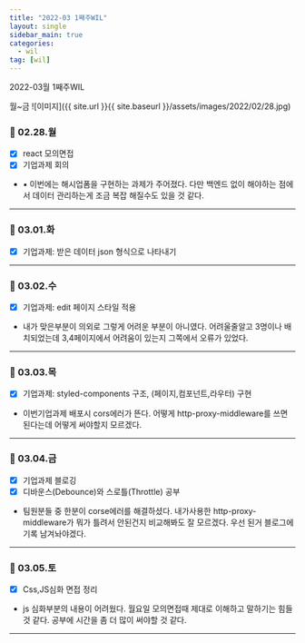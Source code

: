 ```yaml
---
title: "2022-03 1째주WIL"
layout: single
sidebar_main: true
categories:
  - wil
tag: [wil]
---
```


2022-03월 1째주WIL

월~금
![이미지]({{ site.url }}{{ site.baseurl }}/assets/images/2022/02/28.jpg)

### 📆 02.28.월

- [x] react 모의면접  
- [x] 기업과제 회의
- ▪ 이번에는 해시업폼을 구현하는 과제가 주어졌다. 다만 백엔드 없이 해야하는 점에서 데이터 관리하는게 조금 복잡 해질수도 있을 것 같다.

---

### 📆 03.01.화

- [x] 기업과제: 받은 데이터 json 형식으로 나타내기
   
---

### 📆 03.02.수

- [x] 기업과제: edit 페이지 스타일 적용
- 내가 맞은부분이 의외로 그렇게 어려운 부분이 아니였다. 어려울줄알고 3명이나 배치되었는데 3,4페이지에서 어려움이 있는지 그쪽에서 오류가 있었다. 

---

### 📆 03.03.목
- [x] 기업과제: styled-components 구조, (페이지,컴포넌트,라우터) 구현
- 이번기업과제 배포시 cors에러가 뜬다. 어떻게 http-proxy-middleware를 쓰면 된다는데 어떻게 써야할지 모르겠다.

---

### 📆 03.04.금
- [x] 기업과제 블로깅
- [x] 디바운스(Debounce)와 스로틀(Throttle) 공부 
- 팀원분들 중 한분이 corse에러를 해결하셨다. 
  내가사용한 http-proxy-middleware가 뭐가 틀려서 안된건지 비교해봐도 잘 모르겠다. 우선 된거 블로그에 기록 남겨놔야겠다. 

---

### 📆 03.05.토

- [x] Css,JS심화 면접 정리
- js 심화부분의 내용이 어려웠다. 월요일 모의면접때 제대로 이해하고 말하기는 힘들것 같다.
  공부에 시간을 좀 더 많이 써야할 것 같다.

---


<br /><br /><br /><br />
